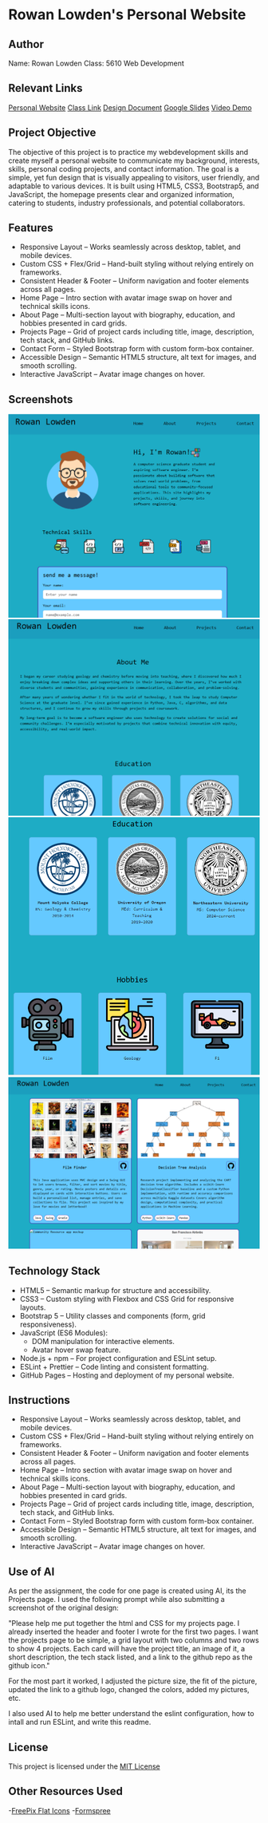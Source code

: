 # Rowan Lowden's Personal Website 

## Author
Name: Rowan Lowden
Class: 5610 Web Development 

## Relevant Links
[Personal Website](https://rlowden22.github.io/index.html)
[Class Link](https://johnguerra.co/classes/webDevelopment_online_fall_2025/)
[Design Document](/designdocument.md)
[Google Slides](https://docs.google.com/presentation/d/1D8rX4cNo69FFYShDdj_6wjJWa_Fz4-i1bprVg1gp-Eg/edit?usp=sharing)
[Video Demo](path/to/file.md)


## Project Objective 
The objective of this project is to practice my webdevelopment skills and create myself a personal website to communicate my background, interests, skills, personal coding projects, and contact information. The goal is a simple, yet fun design that is visually appealing to visitors, user friendly, and adaptable to various devices. It is built using HTML5, CSS3, Bootstrap5, and JavaScript, the homepage presents clear and organized information, catering to students, industry professionals, and potential collaborators.

## Features
- Responsive Layout – Works seamlessly across desktop, tablet, and mobile devices.
- Custom CSS + Flex/Grid – Hand-built styling without relying entirely on frameworks.
- Consistent Header & Footer – Uniform navigation and footer elements across all pages.
- Home Page – Intro section with avatar image swap on hover and technical skills icons.
- About Page – Multi-section layout with biography, education, and hobbies presented in card grids.
- Projects Page – Grid of project cards including title, image, description, tech stack, and GitHub links.
- Contact Form – Styled Bootstrap form with custom form-box container.
- Accessible Design – Semantic HTML5 structure, alt text for images, and smooth scrolling.
- Interactive JavaScript – Avatar image changes on hover.
  
## Screenshots
![Home](images/screenshots/home.png)  
![About1](images/screenshots/about1.png)  
![About2](images/screenshots/about2.png)  
![Projects](images/screenshots/projects.png)  

## Technology Stack
- HTML5 – Semantic markup for structure and accessibility.
- CSS3 – Custom styling with Flexbox and CSS Grid for responsive layouts.
- Bootstrap 5 – Utility classes and components (form, grid responsiveness).
- JavaScript (ES6 Modules):
  - DOM manipulation for interactive elements.
  - Avatar hover swap feature.
- Node.js + npm – For project configuration and ESLint setup.
- ESLint + Prettier – Code linting and consistent formatting.
- GitHub Pages – Hosting and deployment of my personal website.

## Instructions 

- Responsive Layout – Works seamlessly across desktop, tablet, and mobile devices.
- Custom CSS + Flex/Grid – Hand-built styling without relying entirely on frameworks.
- Consistent Header & Footer – Uniform navigation and footer elements across all pages.
- Home Page – Intro section with avatar image swap on hover and technical skills icons.
- About Page – Multi-section layout with biography, education, and hobbies presented in card grids.
- Projects Page – Grid of project cards including title, image, description, tech stack, and GitHub links.
- Contact Form – Styled Bootstrap form with custom form-box container.
- Accessible Design – Semantic HTML5 structure, alt text for images, and smooth scrolling.
- Interactive JavaScript – Avatar image changes on hover.


## Use of AI 
As per the assignment, the code for one page is created using AI, its the Projects page.  I used the following prompt while also submitting a screenshot of the original design: 

"Please help me put together the html and CSS for my projects page. I already inserted the header and footer I wrote for the first two pages. I want the projects page to be simple, a grid layout with two columns and two rows to show 4 projects. Each card will have the project title, an image of it, a short description, the tech stack listed, and a link to the github repo as the github icon."

For the most part it worked, I adjusted the picture size, the fit of the picture, updated the link to a github logo, changed the colors, added my pictures, etc.

I also used AI to help me better understand the eslint configuration, how to intall and run ESLint, and write this readme. 

## License 
This project is licensed under the [MIT License](/LICENSE)

## Other Resources Used
-[FreePix Flat Icons](https://www.flaticon.com/authors/freepik)
-[Formspree](https://formspree.io/)



